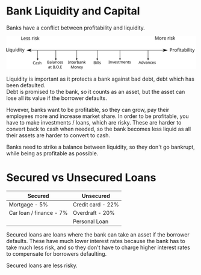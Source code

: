 # Bank Liquidity and Capital #
Banks have a conflict between profitability and liquidity.

![liquity_vs_profitability.svg](diagrams/liquity_vs_profitability.svg#mono-black)

Liquidity is important as it protects a bank against bad debt, debt which has been defaulted.  
Debt is promised to the bank, so it counts as an asset, but the asset can lose all its value if the borrower defaults.

However, banks want to be profitable, so they can grow, pay their employees more and increase market share.
In order to be profitable, you have to make investments / loans, which are risky. These are harder to convert back to
cash when needed, so the bank becomes less liquid as all their assets are harder to convert to cash.

Banks need to strike a balance between liquidity, so they don't go bankrupt, while being as profitable as possible.

# Secured vs Unsecured Loans

| Secured                 | Unsecured         |
|-------------------------|-------------------|
| Mortgage - 5%           | Credit card - 22% |
| Car loan / finance - 7% | Overdraft - 20%   |
|                         | Personal Loan     |

Secured loans are loans where the bank can take an asset if the borrower defaults.
These have much lower interest rates because the bank has to take much less risk, and so they don't have to charge higher
interest rates to compensate for borrowers defaulting.

Secured loans are less risky.
